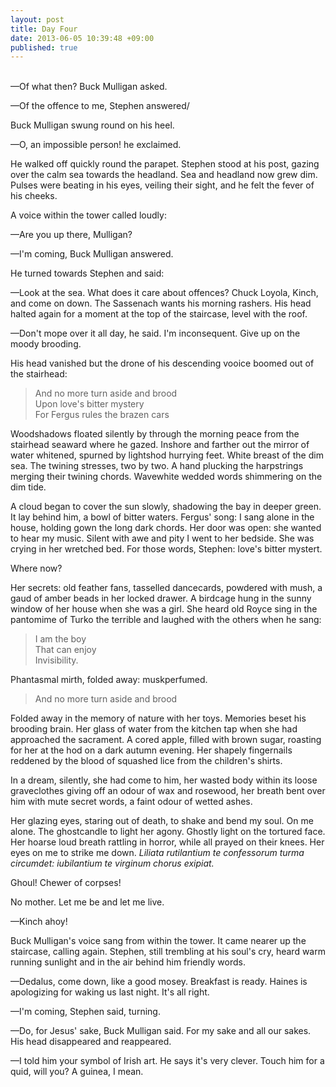 ```yaml
---
layout: post
title: Day Four
date: 2013-06-05 10:39:48 +09:00
published: true
---
```

<br>
—Of what then? Buck Mulligan asked.

—Of the offence to me, Stephen answered/

Buck Mulligan swung round on his heel.

—O, an impossible person! he exclaimed.

He walked off quickly round the parapet. Stephen stood at his post, gazing over the calm sea towards the headland. Sea and headland now grew dim. Pulses were beating in his eyes, veiling their sight, and he felt the fever of his cheeks. 

A voice within the tower called loudly:

—Are you up there, Mulligan?

—I'm coming, Buck Mulligan answered.

He turned towards Stephen and said:

—Look at the sea. What does it care about offences? Chuck Loyola, Kinch, and come on down. The Sassenach wants his morning rashers. His head halted again for a moment at the top of the staircase, level with the roof.

—Don't mope over it all day, he said. I'm inconsequent. Give up on the moody brooding.

His head vanished but the drone of his descending vooice boomed out of the stairhead:

> And no more turn aside and brood <br>
> Upon love's bitter mystery <br>
> For Fergus rules the brazen cars

Woodshadows floated silently by through the morning peace from the stairhead seaward where he gazed. Inshore and farther out the mirror of water whitened, spurned by lightshod hurrying feet. White breast of the dim sea. The twining stresses, two by two. A hand plucking the harpstrings merging their twining chords. Wavewhite wedded words shimmering on the dim tide.

A cloud began to cover the sun slowly, shadowing the bay in deeper green. It lay behind him, a bowl of bitter waters. Fergus' song: I sang alone in the house, holding gown the long dark chords. Her door was open: she wanted to hear my music. Silent with awe and pity I went to her bedside. She was crying in her wretched bed. For those words, Stephen: love's bitter mystert.

Where now?

Her secrets: old feather fans, tasselled dancecards, powdered with mush, a gaud of amber beads in her locked drawer. A birdcage hung in the sunny window of her house when she was a girl. She heard old Royce sing in the pantomime of Turko the terrible and laughed with the others when he sang:

> I am the boy <br>
> That can enjoy <br>
> Invisibility.

Phantasmal mirth, folded away: muskperfumed.

> And no more turn aside and brood

Folded away in the memory of nature with her toys. Memories beset his brooding brain. Her glass of water from the kitchen tap when she had approached the sacrament. A cored apple, filled with brown sugar, roasting for her at the hod on a dark autumn evening. Her shapely fingernails reddened by the blood of squashed lice from the children's shirts.

In a dream, silently, she had come to him, her wasted body within its loose graveclothes giving off an odour of wax and rosewood, her breath bent over him with mute secret words, a faint odour of wetted ashes.

Her glazing eyes, staring out of death, to shake and bend my soul. On me alone. The ghostcandle to light her agony. Ghostly light on the tortured face. Her hoarse loud breath rattling in horror, while all prayed on their knees. Her eyes on me to strike me down. *Liliata rutilantium te confessorum turma circumdet: iubilantium te virginum chorus exipiat.*

Ghoul! Chewer of corpses!

No mother. Let me be and let me live.

—Kinch ahoy!

Buck Mulligan's voice sang from within the tower. It came nearer up the staircase, calling again. Stephen, still trembling at his soul's cry, heard warm running sunlight and in the air behind him friendly words.

—Dedalus, come down, like a good mosey. Breakfast is ready. Haines is apologizing for waking us last night. It's all right.

—I'm coming, Stephen said, turning. 

—Do, for Jesus' sake, Buck Mulligan said. For my sake and all our sakes. His head disappeared and reappeared.

—I told him your symbol of Irish art. He says it's very clever. Touch him for a quid, will you? A guinea, I mean.
